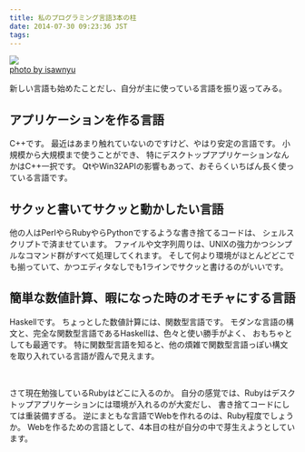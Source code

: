 ```yaml
---
title: 私のプログラミング言語3本の柱
date: 2014-07-30 09:23:36 JST
tags: 
---
```


[![](http://farm6.staticflickr.com/5297/5456498539_e056df92b3.jpg)](http://www.flickr.com/photos/34561917@N04/5456498539)<br />[photo by isawnyu](http://www.flickr.com/photos/34561917@N04/5456498539)

新しい言語も始めたことだし、自分が主に使っている言語を振り返ってみる。

## アプリケーションを作る言語

C++です。
最近はあまり触れていないのですけど、やはり安定の言語です。
小規模から大規模まで使うことができ、
特にデスクトップアプリケーションなんかはC++一択です。
QtやWin32APIの影響もあって、おそらくいちばん長く使っている言語です。

## サクッと書いてサクッと動かしたい言語

他の人はPerlやらRubyやらPythonでするような書き捨てるコードは、
シェルスクリプトで済ませています。
ファイルや文字列周りは、UNIXの強力かつシンプルなコマンド群がすべて処理してくれます。
そして何より環境がほとんどどこでも揃っていて、かつエディタなしでも1ラインでサクッと書けるのがいいです。

## 簡単な数値計算、暇になった時のオモチャにする言語

Haskellです。
ちょっとした数値計算には、関数型言語です。
モダンな言語の構文と、完全な関数型言語であるHaskellは、色々と使い勝手がよく、
おもちゃとしても最適です。
特に関数型言語を知ると、他の煩雑で関数型言語っぽい構文を取り入れている言語が霞んで見えます。

<br />

さて現在勉強しているRubyはどこに入るのか。
自分の感覚では、Rubyはデスクトップアプリケーションには環境が入れるのが大変だし、
書き捨てコードにしては重装備すぎる。
逆にまともな言語でWebを作れるのは、Ruby程度でしょうか。
Webを作るための言語として、4本目の柱が自分の中で芽生えようとしています。

